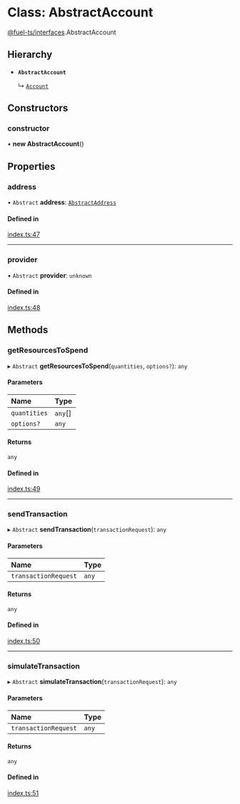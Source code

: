 # Class: AbstractAccount

[@fuel-ts/interfaces](/api/Interfaces/index.md).AbstractAccount

## Hierarchy

- **`AbstractAccount`**

  ↳ [`Account`](/api/Wallet/Account.md)

## Constructors

### constructor

• **new AbstractAccount**()

## Properties

### address

• `Abstract` **address**: [`AbstractAddress`](/api/Interfaces/AbstractAddress.md)

#### Defined in

[index.ts:47](https://github.com/FuelLabs/fuels-ts/blob/bb4b542a/packag/api/src/index.ts#L47)

___

### provider

• `Abstract` **provider**: `unknown`

#### Defined in

[index.ts:48](https://github.com/FuelLabs/fuels-ts/blob/bb4b542a/packag/api/src/index.ts#L48)

## Methods

### getResourcesToSpend

▸ `Abstract` **getResourcesToSpend**(`quantities`, `options?`): `any`

#### Parameters

| Name | Type |
| :------ | :------ |
| `quantities` | `any`[] |
| `options?` | `any` |

#### Returns

`any`

#### Defined in

[index.ts:49](https://github.com/FuelLabs/fuels-ts/blob/bb4b542a/packag/api/src/index.ts#L49)

___

### sendTransaction

▸ `Abstract` **sendTransaction**(`transactionRequest`): `any`

#### Parameters

| Name | Type |
| :------ | :------ |
| `transactionRequest` | `any` |

#### Returns

`any`

#### Defined in

[index.ts:50](https://github.com/FuelLabs/fuels-ts/blob/bb4b542a/packag/api/src/index.ts#L50)

___

### simulateTransaction

▸ `Abstract` **simulateTransaction**(`transactionRequest`): `any`

#### Parameters

| Name | Type |
| :------ | :------ |
| `transactionRequest` | `any` |

#### Returns

`any`

#### Defined in

[index.ts:51](https://github.com/FuelLabs/fuels-ts/blob/bb4b542a/packag/api/src/index.ts#L51)
